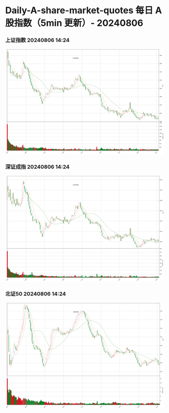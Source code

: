 
# Daily-A-share-market-quotes 每日 A 股指数（5min 更新）- 20240806

### 上证指数 20240806 14:24
![](./fig/2024/8/20240806-sh000001.png)

### 深证成指 20240806 14:24
![](./fig/2024/8/20240806-sz399001.png)

### 北证50 20240806 14:24
![](./fig/2024/8/20240806-bj899050.png)
